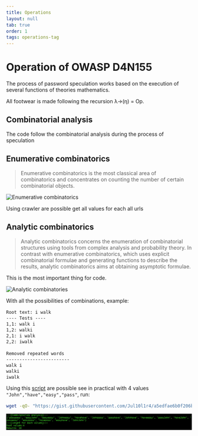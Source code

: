 ```yaml
---
title: Operations
layout: null
tab: true
order: 1
tags: operations-tag
---
```


# Operation of OWASP D4N155
The process of password speculation works based on the execution of several functions of theories mathematics.

All footwear is made following the recursion λ→(η) = Op.
## Combinatorial analysis

The code follow the combinatorial analysis during the process of speculation

## Enumerative combinatorics

> Enumerative combinatorics is the most classical area of combinatorics and concentrates on counting the number of certain combinatorial objects.

![Enumerative combinatorics](https://upload.wikimedia.org/wikipedia/commons/thumb/b/b4/Catalan_4_leaves_binary_tree_example.svg/320px-Catalan_4_leaves_binary_tree_example.svg.png)

Using crawler are possible get all values for each all urls

## Analytic combinatorics

>Analytic combinatorics concerns the enumeration of combinatorial structures using tools from complex analysis and probability theory. In contrast with enumerative combinatorics, which uses explicit combinatorial formulae and generating functions to describe the results, analytic combinatorics aims at obtaining asymptotic formulae. 

This is the most important thing for code.

![Analytic combinatories](http://4.bp.blogspot.com/-LnYzdHLb1Yc/U-9vcTfzJYI/AAAAAAAAJYY/yBzXVkmXRQE/s1600/002.gif)

With all the possibilities of combinations, example:
```
Root text: i walk
---- Tests ----
1,1: walk i
1,2: walki
2,1: i walk
2,2: iwalk

Removed repeated words
------------------------
walk i
walki
iwalk
```
Using this [script](https://gist.github.com/Jul10l1r4/a5edfae6b0f206b4e491152c9f6b4347) are possible see in practical
with 4 values `"John","have","easy","pass"`, run:
```bash
wget -qO- "https://gist.githubusercontent.com/Jul10l1r4/a5edfae6b0f206b4e491152c9f6b4347/raw/6c246b3a32db2f19fe5c68394663a1c995d8f625/mess.py" | python3
```

![Results of calcs](assets/images/script-1.png)

